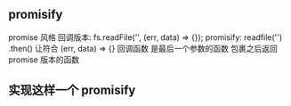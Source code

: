 ## promisify
promise 风格
回调版本: 
fs.readFile('', (err, data) => {});
promisify:
readfile('')
.then()
让符合 (err, data) => {} 回调函数 是最后一个参数的函数
包裹之后返回 promise 版本的函数

## 实现这样一个 promisify  
